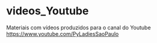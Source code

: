 # videos_Youtube
Materiais com vídeos produzidos para o canal do Youtube https://www.youtube.com/PyLadiesSaoPaulo
